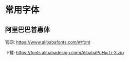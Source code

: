 <!--#region
@author 吴钦飞
@email wuqinfei@qq.com
@create date 2025-05-30 19:03:20
@modify date 2025-05-30 19:03:24
@desc [description]
#endregion-->

# 常用字体

## 阿里巴巴普惠体

官网: https://www.alibabafonts.com/#/font

下载: https://fonts.alibabadesign.com/AlibabaPuHuiTi-3.zip